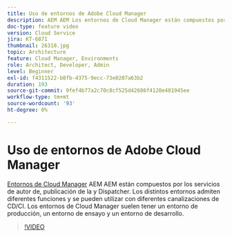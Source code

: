 ```yaml
---
title: Uso de entornos de Adobe Cloud Manager
description: AEM AEM Los entornos de Cloud Manager están compuestos por los servicios de autor de datos, publicación de datos y Dispatcher de la de trabajo. Los distintos entornos admiten diferentes funciones y se pueden utilizar con diferentes canalizaciones de CD/CI. Los entornos de Cloud Manager suelen tener un entorno de producción, un entorno de ensayo y un entorno de desarrollo.
doc-type: feature video
version: Cloud Service
jira: KT-6871
thumbnail: 26318.jpg
topic: Architecture
feature: Cloud Manager, Environments
role: Architect, Developer, Admin
level: Beginner
exl-id: f4311522-b8fb-4375-9ecc-73e0207a63b2
duration: 193
source-git-commit: 9fef4b77a2c70c8cf525d42686f4120e481945ee
workflow-type: tm+mt
source-wordcount: '93'
ht-degree: 0%

---
```


# Uso de entornos de Adobe Cloud Manager

[Entornos de Cloud Manager](https://experienceleague.adobe.com/docs/experience-manager-cloud-manager/using/how-to-use/manage-your-environment.html) AEM AEM están compuestos por los servicios de autor de, publicación de la y Dispatcher. Los distintos entornos admiten diferentes funciones y se pueden utilizar con diferentes canalizaciones de CD/CI. Los entornos de Cloud Manager suelen tener un entorno de producción, un entorno de ensayo y un entorno de desarrollo.

>[!VIDEO](https://video.tv.adobe.com/v/26318?quality=12&learn=on)
